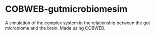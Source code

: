 # COBWEB-gutmicrobiomesim
A simulation of the complex system in the relationship between the gut microbiome and the brain. Made using COBWEB.
